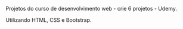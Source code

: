 Projetos do curso de desenvolvimento web - crie 6 projetos - Udemy.

Utilizando HTML, CSS e Bootstrap.

